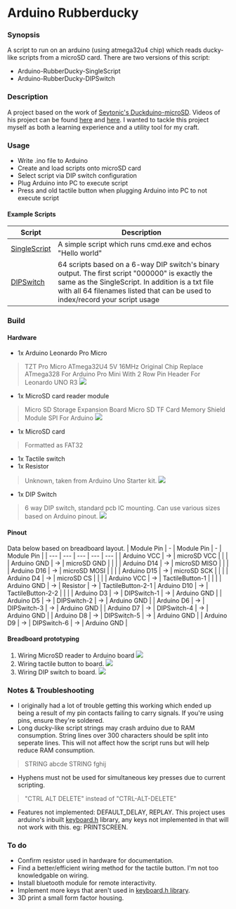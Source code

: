 # Arduino Rubberducky
### Synopsis
A script to run on an arduino (using atmega32u4 chip) which reads ducky-like scripts from a microSD card. 
There are two versions of this script:
- Arduino-RubberDucky-SingleScript
- Arduino-RubberDucky-DIPSwitch

### Description
A project based on the work of [Seytonic's Duckduino-microSD](https://github.com/Seytonic/Duckduino-microSD).  Videos of his project can be found [here](https://www.youtube.com/watch?v=ksvo1WDYQ7s) and [here](https://www.youtube.com/watch?v=QrwqeI99I8E). I wanted to tackle this project myself as both a learning experience and a utility tool for my craft. 

### Usage
- Write .ino file to Arduino
- Create and load scripts onto microSD card
- Select script via DIP switch configuration
- Plug Arduino into PC to execute script
- Press and old tactile button when plugging Arduino into PC to not execute script

#### Example Scripts
| Script | Description |
| --- | --- |
| [SingleScript](https://github.com/dozmert/Arduino-rubberducky/blob/master/Example%20scripts/SingleScript/script.txt) | A simple script which runs cmd.exe and echos "Hello world" |
| [DIPSwitch](https://github.com/dozmert/Arduino-rubberducky/tree/master/Example%20scripts/DIPSwitch) | 64 scripts based on a 6-way DIP switch's binary output. The first script "000000" is exactly the same as the SingleScript. In addition is a txt file with all 64 filenames listed that can be used to index/record your script usage |

### Build
#### Hardware
- 1x Arduino Leonardo Pro Micro
>TZT Pro Micro ATmega32U4 5V 16MHz Original Chip Replace ATmega328 For Arduino Pro Mini With 2 Row Pin Header For Leonardo UNO R3
![](/img/build_1.jpg)

- 1x MicroSD card reader module
>Micro SD Storage Expansion Board Micro SD TF Card Memory Shield Module SPI For Arduino
![](/img/build_2.jpg)
- 1x MicroSD card
> Formatted as FAT32
- 1x Tactile switch
- 1x Resistor
>Unknown, taken from Arduino Uno Starter kit.
![](/img/build_3.jpg)
- 1x DIP Switch 
> 6 way DIP switch, standard pcb IC mounting. Can use various sizes based on Arduino pinout.
![](/img/build_4.jpg)
#### Pinout
Data below based on breadboard layout.
| Module Pin | - | Module Pin | - | Module Pin |
| --- | --- | --- | --- | --- |
| Arduino VCC | -> | microSD VCC |  |  |
| Arduino GND | -> | microSD GND |  |  |
| Arduino D14 | -> | microSD MISO |  |  |
| Arduino D16 | -> | microSD MOSI |  |  |
| Arduino D15 | -> | microSD SCK |  |  |
| Arduino D4 | -> | microSD CS |  |  |
| Arduino VCC | -> | TactileButton-1 |  |  |
| Arduino GND | -> | Resistor | -> | TactileButton-2-1
| Arduino D10 | -> | TactileButton-2-2 |  |  |
| Arduino D3 | -> | DIPSwitch-1 | -> | Arduino GND |
| Arduino D5 | -> | DIPSwitch-2 | -> | Arduino GND |
| Arduino D6 | -> | DIPSwitch-3 | -> | Arduino GND |
| Arduino D7 | -> | DIPSwitch-4 | -> | Arduino GND |
| Arduino D8 | -> | DIPSwitch-5 | -> | Arduino GND |
| Arduino D9 | -> | DIPSwitch-6 | -> | Arduino GND |
#### Breadboard prototyping
1. Wiring MicroSD reader to Arduino board
![](/img/build_5.jpg)
2. Wiring tactile button to board.
![](/img/build_6.jpg)
4. Wiring DIP switch to board.
![](/img/build_7.jpg)
### Notes & Troubleshooting
- I originally had a lot of trouble getting this working which ended up being a result of my pin contacts failing to carry signals. If you're using pins, ensure they're soldered.
- Long ducky-like script strings may crash arduino due to RAM consumption. String lines over 300 characters should be split into seperate lines. This will not affect how the script runs but will help reduce RAM consumption.
> STRING abcde
> STRING fghij
- Hyphens must not be used for simultaneous key presses due to current scripting. 
>"CTRL ALT DELETE" instead of "CTRL-ALT-DELETE"
- Features not implemented: DEFAULT_DELAY, REPLAY. This project uses arduino's inbuilt <a href="https://github.com/arduino-libraries/Keyboard/blob/master/src/Keyboard.h">keyboard.h</a> library, any keys not implemented in that will not work with this. eg: PRINTSCREEN.

### To do
- Confirm resistor used in hardware for documentation.
- Find a better/efficient wiring method for the tactile button. I'm not too knowledgable on wiring.
- Install bluetooth module for remote interactivity.
- Implement more keys that aren't used in [keyboard.h library](https://github.com/arduino-libraries/Keyboard/blob/master/src/Keyboard.h).
- 3D print a small form factor housing.
